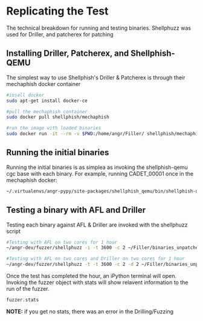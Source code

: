 # Replicating the Test
The technical breakdown for running and testing binaries. Shellphuzz was used for Driller, and patcherex for patching

## Installing Driller, Patcherex, and Shellphish-QEMU
The simplest way to use Shellphish's Driller & Patcherex is through their mechaphish docker container

```bash
#insall docker
sudo apt-get install docker-ce

#pull the mechaphish container
sudo docker pull shellphish/mechaphish

#run the image with loaded binaries
sudo docker run -it --rm -v $PWD:/home/angr/Filler/ shellphish/mechaphish
```
## Running the initial binaries
Running the initial binaries is as simplea as invoking the shellphish-qemu cgc base with each binary. For example, running CADET_00001 once in the mechaphish docker:

```bash
~/.virtualenvs/angr-pypy/site-packages/shellphish_qemu/bin/shellphish-qemu-cgc-base ~/Filler/binaries_unpatched/CADET_00001
```
## Testing a binary with AFL and Driller
Testing each binary against AFL & Driller are invoked with the shellphuzz script

```bash
#Testing with AFL on two cores for 1 hour
~/angr-dev/fuzzer/shellphuzz -i -t 3600 -c 2 ~/Filler/binaries_unpatched/CADET_00001

#Testing with AFL on two cores and Driller on two cores for 1 hour
~/angr-dev/fuzzer/shellphuzz -t -t 3600 -c 2 -d 2 ~/Filler/binaries_unpatched/CADET_00001
```
Once the test has completed the hour, an iPython terminal will open. Invoking the fuzzer object with stats will show relavent information to the run of the fuzzer.

```python
fuzzer.stats
```
**NOTE:** if you get no stats, there was an error in the Drilling/Fuzzing
